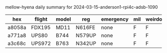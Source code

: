mellow-hyena daily summary for 2024-03-15-anderson1-rpi4c-adsb-1090

|hex|flight|model|reg|emergency|mil|weirdo|
|--|--|--|--|--|--|--|
|a8058a|FDX195|MD11|N616FE|none|F|F|
|a771a8|UPS80|B744|N579UP|none|F|F|
|a3c68c|UPS972|B763|N342UP|none|F|F|
